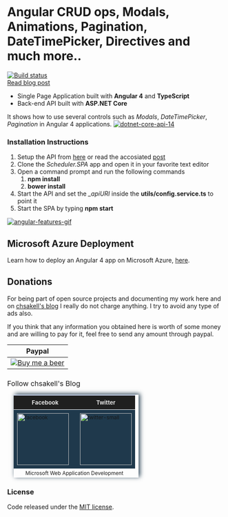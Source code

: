 # Angular CRUD ops, Modals, Animations, Pagination, DateTimePicker, Directives and much more..
[![Build status](https://ci.appveyor.com/api/projects/status/github/chsakell/angular2-features?branch=master&svg=true)](https://ci.appveyor.com/project/chsakell/angular2-features/branch/master)
<br/>
<a href="http://wp.me/p3mRWu-199" taget="_blank">Read blog post</a><br/>
<ul>
<li>Single Page Application built with <b>Angular 4</b> and <b>TypeScript</b></li>
<li>Back-end API built with <b>ASP.NET Core</b></li>
</ul>
It shows how to use several controls such as <i>Modals</i>, <i>DateTimePicker</i>, <i>Pagination</i> in Angular 4 applications.
<a href="http://wp.me/p3mRWu-199" target="_blank"><img src="https://chsakell.files.wordpress.com/2016/06/angular-io-logo.png?w=700" alt="dotnet-core-api-14" class="alignnone size-full wp-image-4397"></a>
<h3>Installation Instructions</h3>
<ol>
<li>Setup the API from <a href="https://github.com/chsakell/dotnetcore-entityframework-api" target="_blank">here</a> or read the accosiated <a href="http://wp.me/p3mRWu-18G" target="_blank">post</a></li>
<li>Clone the <i>Scheduler.SPA</i> app and open it in your favorite text editor</li>
<li>Open a command prompt and run the following commands
<ol>
<li><b>npm install</b></li>
<li><b>bower install</b></li>
</ol>
</li>
<li>Start the API and set the <i>_apiURI</i> inside the <b>utils/config.service.ts</b> to point it</li>
<li>Start the SPA by typing <b>npm start</b></li>
</ol>

<p>
<a href="https://chsakell.files.wordpress.com/2016/06/angular-scheduler-spa-hq.gif" target="_blank">
<img src="https://chsakell.files.wordpress.com/2016/06/angular-scheduler-spa-hq.gif" alt="angular-features-gif" />
</a>
</p>
<h2>Microsoft Azure Deployment</h2>
Learn how to deploy an Angular 4 app on Microsoft Azure, <a href="http://wp.me/p3mRWu-1bi" target="_blank">here</a>.
<h2>Donations</h2>
For being part of open source projects and documenting my work here and on <a href="https://chsakell.com">chsakell's blog</a> I really do not charge anything. I try to avoid any type of ads also.

If you think that any information you obtained here is worth of some money and are willing to pay for it, feel free to send any amount through paypal.

<table>
<tr><th>Paypal</th></tr>
<tbody>
<tr>
<td><a href="https://www.paypal.com/cgi-bin/webscr?cmd=_donations&business=chsakell%40gmail%2ecom&lc=US&item_name=Donation%20for%20chsakell%27s%20blog&currency_code=USD&bn=PP%2dDonationsBF%3abtn_donateCC_LG%2egif%3aNonHosted" style="text-align:center;display:block">
<img src="https://www.paypalobjects.com/webstatic/en_US/btn/btn_donate_cc_147x47.png" alt="Buy me a beer" />
</a></td>
</tr>
</tbody>
</table>

<h3 style="font-weight:normal;">Follow chsakell's Blog</h3>
<table id="gradient-style" style="box-shadow:3px -2px 10px #1F394C;font-size:12px;margin:15px;width:290px;text-align:left;border-collapse:collapse;" summary="">
<thead>
<tr>
<th style="width:130px;font-size:13px;font-weight:bold;padding:8px;background:#1F1F1F repeat-x;border-top:2px solid #d3ddff;border-bottom:1px solid #fff;color:#E0E0E0;" align="center" scope="col">Facebook</th>
<th style="font-size:13px;font-weight:bold;padding:8px;background:#1F1F1F repeat-x;border-top:2px solid #d3ddff;border-bottom:1px solid #fff;color:#E0E0E0;" align="center" scope="col">Twitter</th>
</tr>
</thead>
<tfoot>
<tr>
<td colspan="4" style="text-align:center;">Microsoft Web Application Development</td>
</tr>
</tfoot>
<tbody>
<tr>
<td style="padding:8px;border-bottom:1px solid #fff;color:#FFA500;border-top:1px solid #fff;background:#1F394C repeat-x;">
<a href="https://www.facebook.com/chsakells.blog" target="_blank"><img src="https://chsakell.files.wordpress.com/2015/08/facebook.png?w=120&amp;h=120&amp;crop=1" alt="facebook" width="120" height="120" class="alignnone size-opti-archive wp-image-3578"></a>
</td>
<td style="padding:8px;border-bottom:1px solid #fff;color:#FFA500;border-top:1px solid #fff;background:#1F394C repeat-x;">
<a href="https://twitter.com/chsakellsBlog" target="_blank"><img src="https://chsakell.files.wordpress.com/2015/08/twitter-small.png?w=120&amp;h=120&amp;crop=1" alt="twitter-small" width="120" height="120" class="alignnone size-opti-archive wp-image-3583"></a>
</td>
</tr>
</tbody>
</table>
<h3>License</h3>
Code released under the <a href="https://github.com/chsakell/angular2-features/blob/master/licence" target="_blank"> MIT license</a>.
